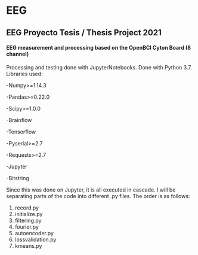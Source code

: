 # EEG
## EEG Proyecto Tesis / Thesis Project 2021

#### EEG measurement and processing based on the OpenBCI Cyton Board (8 channel)

Processing and testing done with JupyterNotebooks.
Done with Python 3.7. Libraries used:

  -Numpy>=1.14.3
  
  -Pandas>=0.22.0
  
  -Scipy>=1.0.0
  
  -Brainflow
  
  -Tensorflow
  
  -Pyserial>=2.7
  
  -Requests>=2.7
  
  -Jupyter 
  
  -Bitstring
  
Since this was done on Jupyter, it is all executed in cascade. I will be separating parts of the code into different .py files. The order is as follows:
  1. record.py
  2. initialize.py
  3. filtering.py
  4. fourier.py
  5. autoencoder.py
  6. lossvalidation.py
  7. kmeans.py
